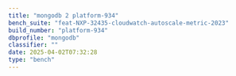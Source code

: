 ```yaml
---
title: "mongodb 2 platform-934"
bench_suite: "feat-NXP-32435-cloudwatch-autoscale-metric-2023"
build_number: "platform-934"
dbprofile: "mongodb"
classifier: ""
date: 2025-04-02T07:32:28
type: "bench"
---
```

